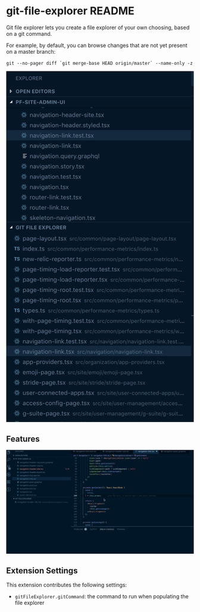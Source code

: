 # git-file-explorer README

Git file explorer lets you create a file explorer of your own choosing, based on a git command.

For example, by default, you can browse changes that are not yet present on a master branch:

```
git --no-pager diff `git merge-base HEAD origin/master` --name-only -z
```

![Browsing with the file explorer](images/git-file-explorer-screenshot.png)

## Features

![File explorer screenshot](images/git-file-explorer-animation.gif)

## Extension Settings

This extension contributes the following settings:

- `gitFileExplorer.gitCommand`: the command to run when populating the file explorer
